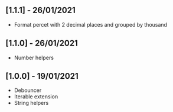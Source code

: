 ## [1.1.1] - 26/01/2021
- Format percet with 2 decimal places and grouped by thousand

## [1.1.0] - 26/01/2021
- Number helpers

## [1.0.0] - 19/01/2021

- Debouncer
- Iterable extension
- String helpers

